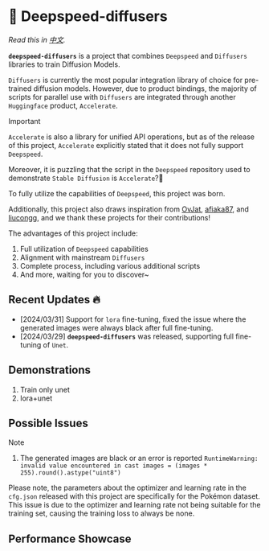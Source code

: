 # 🧩 Deepspeed-diffusers

*Read this in [中文](README.md).*

**`deepspeed-diffusers`** is a project that combines `Deepspeed` and `Diffusers` libraries to train Diffusion Models.

`Diffusers` is currently the most popular integration library of choice for pre-trained diffusion models. However, due to product bindings, the majority of scripts for parallel use with `Diffusers` are integrated through another `Huggingface` product, `Accelerate`.

> [!IMPORTANT]
> `Accelerate` is also a library for unified API operations, but as of the release of this project, `Accelerate` explicitly stated that it does not fully support `Deepspeed`.
>
> Moreover, it is puzzling that the script in the `Deepspeed` repository used to demonstrate `Stable Diffusion` is `Accelerate`?🤔
>
> To fully utilize the capabilities of `Deepspeed`, this project was born.

Additionally, this project also draws inspiration from [OvJat](https://github.com/OvJat/DeepSpeedTutorial), [afiaka87](https://github.com/afiaka87/latent-diffusion-deepspeed), and [liucongg](https://github.com/liucongg/ChatGLM-Finetuning), and we thank these projects for their contributions!

The advantages of this project include:
1. Full utilization of `Deepspeed` capabilities
2. Alignment with mainstream `Diffusers`
3. Complete process, including various additional scripts
4. And more, waiting for you to discover~

## Recent Updates 🔥 
- [2024/03/31] Support for `lora` fine-tuning, fixed the issue where the generated images were always black after full fine-tuning.
- [2024/03/29] **`deepspeed-diffusers`** was released, supporting full fine-tuning of `Unet`.

## Demonstrations

1. Train only unet
2. lora+unet

## Possible Issues
> [!NOTE]
> 1. The generated images are black or an error is reported `RuntimeWarning: invalid value encountered in cast images = (images * 255).round().astype("uint8")`
>
> Please note, the parameters about the optimizer and learning rate in the `cfg.json` released with this project are specifically for the Pokémon dataset. This issue is due to the optimizer and learning rate not being suitable for the training set, causing the training loss to always be none.

## Performance Showcase
